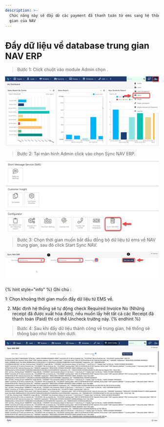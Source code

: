 ```yaml
---
description: >-
  Chức năng này sẽ đẩy dữ các payment đã thanh toán từ ems sang hệ thống trung
  gian của NAV
---
```


# Đẩy dữ liệu về database trung gian NAV ERP

> Bước 1: Click chuột vào module Admin chọn .

![](../.gitbook/assets/1%20%284%29.png)

> Bước 2: Tại màn hình Admin click vào chọn Sync NAV ERP.

![](../.gitbook/assets/2%20%283%29.png)

> Bước 3: Chọn thời gian muốn bắt đầu đồng bộ dữ liệu từ ems về NAV trung gian, sau đó click Start Sync NAV.

![](../.gitbook/assets/3%20%284%29.png)

{% hint style="info" %}
Ghi chú :

1: Chọn khoảng thời gian muốn đẩy dữ liệu từ EMS về.

2. Mặc định hệ thống sẽ tự động check Required Invoice No \(Những receipt đã được xuất hóa đơn\), nếu muốn lấy hết tất cả các Receipt đã thanh toán \(Paid\) thì có thể Uncheck trường này.
{% endhint %}

> Bước 4: Sau khi đẩy dữ liệu thành công về trung gian, hệ thống sẽ thông báo như hình bên dưới.

![](../.gitbook/assets/photo_2021-01-28_13-09-02.jpg)

